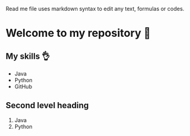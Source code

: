 Read me file uses markdown syntax to edit any text, formulas or codes. 

# Welcome to my repository 🙌 

## My skills 👌
- Java
- Python
- GitHub

## Second level heading
1. Java
2. Python
